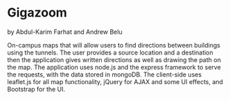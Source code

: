 # Gigazoom

by Abdul-Karim Farhat and Andrew Belu

On-campus maps that will allow users to find directions between buildings using the tunnels.
The user provides a source location and a destination then the application gives written directions as well as drawing the path on the map. 
The application uses node.js and the express framework to serve the requests, with the data stored in mongoDB.
The client-side uses leaflet.js for all map functionality, jQuery for AJAX and some UI effects, and Bootstrap for the UI.




